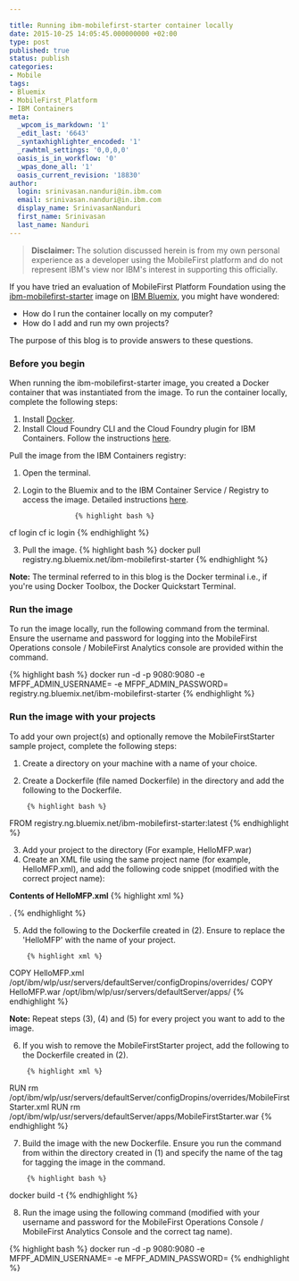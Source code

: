 ```yaml
---

title: Running ibm-mobilefirst-starter container locally
date: 2015-10-25 14:05:45.000000000 +02:00
type: post
published: true
status: publish
categories:
- Mobile
tags:
- Bluemix
- MobileFirst_Platform
- IBM Containers
meta:
  _wpcom_is_markdown: '1'
  _edit_last: '6643'
  _syntaxhighlighter_encoded: '1'
  _rawhtml_settings: '0,0,0,0'
  oasis_is_in_workflow: '0'
  _wpas_done_all: '1'
  oasis_current_revision: '18830'
author:
  login: srinivasan.nanduri@in.ibm.com
  email: srinivasan.nanduri@in.ibm.com
  display_name: SrinivasanNanduri
  first_name: Srinivasan
  last_name: Nanduri
---
```

<blockquote><b>Disclaimer: </b>The solution discussed herein is from my own personal experience as a developer using the MobileFirst platform and do not represent IBM's view nor IBM's interest in supporting this officially.</blockquote>

If you have tried an evaluation of MobileFirst Platform Foundation using the <a href="https://developer.ibm.com/mobilefirstplatform/documentation/getting-started-7-1/bluemix/evaluate-foundation-on-bluemix">ibm-mobilefirst-starter</a> image on <a href="https://www.ng.bluemix.net/docs/">IBM Bluemix</a>, you might have wondered:

* How do I run the container locally on my computer?
* How do I add and run my own projects?

The purpose of this blog is to provide answers to these questions.

### Before you begin
When running the ibm-mobilefirst-starter image, you created a Docker container that was instantiated from the image. To run the container locally, complete the following steps:

1. Install <a href="https://docs.docker.com/installation/">Docker</a>.
2. Install Cloud Foundry CLI and the Cloud Foundry plugin for IBM Containers. Follow the instructions <a href="https://www.ng.bluemix.net/docs/containers/container_cli_ov.html#container_cli_cfic">here</a>.

Pull the image from the IBM Containers registry:

1. Open the terminal.
2. Login to the Bluemix and to the IBM Container Service / Registry to access the image. Detailed instructions <a href="https://www.ng.bluemix.net/docs/containers/container_cli_ov.html#container_cli_login">here</a>.

                    {% highlight bash %}
cf login
cf ic login
{% endhighlight %}

3. Pull the image.
{% highlight bash %}
docker pull registry.ng.bluemix.net/ibm-mobilefirst-starter
{% endhighlight %}

<b>Note:</b> The terminal referred to in this blog is the Docker terminal i.e., if you're using Docker Toolbox, the Docker Quickstart Terminal.

### Run the image
To run the image locally, run the following command from the terminal. Ensure the username and password for logging into the MobileFirst Operations console / MobileFirst Analytics console are provided within the command.

{% highlight bash %}
docker run -d -p 9080:9080 -e MFPF_ADMIN_USERNAME=<username> -e MFPF_ADMIN_PASSWORD=<password> registry.ng.bluemix.net/ibm-mobilefirst-starter
{% endhighlight %}

### Run the image with your projects
To add your own project(s) and optionally remove the MobileFirstStarter sample project, complete the following steps:

1. Create a directory on your machine with a name of your choice.
2. Create a Dockerfile (file named Dockerfile) in the directory and add the following to the Dockerfile.

        {% highlight bash %}
FROM registry.ng.bluemix.net/ibm-mobilefirst-starter:latest
{% endhighlight %}

3. Add your project to the directory (For example, HelloMFP.war)
4. Create an XML file using the same project name (for example, HelloMFP.xml), and add the following code snippet (modified with the correct project name):

<b>Contents of HelloMFP.xml</b>
{% highlight xml %}
<?xml version="1.0" encoding="UTF-8"?>
<server description="new server">
    <application context-root="/HelloMFP" id="HelloMFP" location="HelloMFP.war" name="HelloMFP" type="war">
        <classloader delegation="parentLast">
            <privateLibrary id="worklightlib_HelloMFP">
                <fileset dir="${shared.resource.dir}" includes="worklight-jee-library.jar"/>.
                <fileset dir="${wlp.install.dir}/lib" includes="com.ibm.ws.crypto.passwordutil*.jar"/>
            </privateLibrary>
        </classloader>
    </application>
    <!-- Declare the IBM MobileFirst Server database. -->
    <dataSource jndiName="HelloMFP/jdbc/WorklightDS" transactional="false">
        <jdbcDriver libraryRef="DerbyLib"/>
        <properties.derby.embedded createDatabase="create" databaseName="${shared.resource.dir}/derbyDB/HelloMFP/WRKLGHT" user="WORKLIGHT"/>
    </dataSource>
    <!-- Define any other IBM MobileFirst Server properties here -->
    <jndiEntry value="false" jndiName="HelloMFP/mfp.session.independent"/>
    <jndiEntry value="httpsession" jndiName="HelloMFP/mfp.attrStore.type"/>
 </server>
{% endhighlight %}

5. Add the following to the Dockerfile created in (2). Ensure to replace the 'HelloMFP' with the name of your project.

        {% highlight xml %}
COPY HelloMFP.xml /opt/ibm/wlp/usr/servers/defaultServer/configDropins/overrides/
COPY HelloMFP.war /opt/ibm/wlp/usr/servers/defaultServer/apps/
{% endhighlight %}

<b>Note:</b> Repeat steps (3), (4) and (5) for every project you want to add to the image.

6. If you wish to remove the MobileFirstStarter project, add the following to the Dockerfile created in (2).

        {% highlight xml %}
RUN rm /opt/ibm/wlp/usr/servers/defaultServer/configDropins/overrides/MobileFirstStarter.xml
RUN rm /opt/ibm/wlp/usr/servers/defaultServer/apps/MobileFirstStarter.war
{% endhighlight %}

7. Build the image with the new Dockerfile. Ensure you run the command from within the directory created in (1) and specify the name of the tag for tagging the image in the command.

        {% highlight bash %}
docker build -t <name of the tag>
{% endhighlight %}

8. Run the image using the following command (modified with your username and password for the MobileFirst Operations Console / MobileFirst Analytics Console and the correct tag name).

{% highlight bash %}
docker run -d -p 9080:9080 -e MFPF_ADMIN_USERNAME=<username> -e MFPF_ADMIN_PASSWORD=<password> <name of the tag>
{% endhighlight %}
